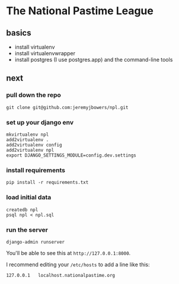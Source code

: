 # The National Pastime League

## basics
* install virtualenv
* install virtualenvwrapper
* install postgres (I use postgres.app) and the command-line tools

## next
### pull down the repo
```
git clone git@github.com:jeremyjbowers/npl.git
```
### set up your django env
```cd npl
mkvirtualenv npl
add2virtualenv .
add2virtualenv config
add2virtualenv npl
export DJANGO_SETTINGS_MODULE=config.dev.settings
```
### install requirements
```
pip install -r requirements.txt
```

### load initial data
```
createdb npl
psql npl < npl.sql
```

### run the server
```
django-admin runserver
```

You'll be able to see this at `http://127.0.0.1:8000`.

I recommend editing your `/etc/hosts` to add a line like this:
```
127.0.0.1   localhost.nationalpastime.org
```